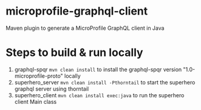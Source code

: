# microprofile-graphql-client
Maven plugin to generate a MicroProfile GraphQL client in Java

# Steps to build & run locally
1. graphql-spqr ``mvn clean install`` to install the graphql-spqr version "1.0-microprofile-proto" locally
2. superhero_server ``mvn clean install -Pthorntail`` to start the superhero graphql server using thorntail
3. superhero_client ``mvn clean install exec:java`` to run the superhero client Main class


